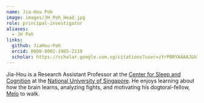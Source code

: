 ```yaml
---
name: Jia-Hou Poh
image: images/JH_Poh_Head.jpg
role: principal-investigator
aliases:
  - JH Poh
links:
  github: JiaHou-Poh 
  orcid: 0000-0002-1985-2110
  scholar: https://scholar.google.com.sg/citations?user=zYrPBRYAAAAJ&hl=en&oi=ao
---
```


Jia-Hou is a Research Assistant Professor at the [Center for Sleep and Cognition](https://medicine.nus.edu.sg/csc/) at the [National University of Singapore](https://nus.edu.sg/). He enjoys learning about how the brain learns, analyzing fights, and motivating his dogtoral-fellow, [Melo](_members/MeloPoh.md) to walk. 
